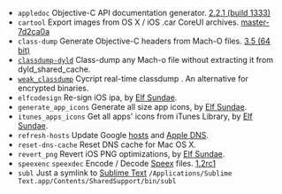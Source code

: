 - `appledoc` Objective-C API documentation generator. [2.2.1 (build 1333)][appledoc]
- `cartool` Export images from OS X / iOS .car CoreUI archives. [master-7d2ca0a][cartool]
- `class-dump` Generate Objective-C headers from Mach-O files. [3.5 (64 bit)][class-dump]
- [`classdump-dyld`][classdump-dyld] Class-dump any Mach-o file without extracting it from dyld_shared_cache.
- [`weak_classdump`][weak_classdump] Cycript real-time classdump . An alternative for encrypted binaries.
- `elfcodesign` Re-sign iOS ipa, by [Elf Sundae][].
- `generate_app_icons` Generate all size app icons, by [Elf Sundae][].
- `itunes_apps_icons` Get all apps' icons from iTunes Library, by [Elf Sundae][].
- `refresh-hosts` Update Google [hosts][] and [Apple DNS][].
- `reset-dns-cache` Reset DNS cache for Mac OS X.
- `revert_png` Revert iOS PNG optimizations, by [Elf Sundae].
- `speexenc` `speexdec` Encode / Decode [Speex][] files. [1.2rc1][speex]
- `subl` Just a symlink to [Sublime Text][] `/Applications/Sublime Text.app/Contents/SharedSupport/bin/subl`

[appledoc]: https://github.com/tomaz/appledoc
[cartool]: https://github.com/steventroughtonsmith/cartool
[class-dump]: https://github.com/nygard/class-dump
[class-dump-x]: http://code.google.com/p/class-dump-x
[classdump-dyld]: https://github.com/limneos/classdump-dyld
[weak_classdump]: https://github.com/limneos/weak_classdump
[Elf Sundae]: https://github.com/ElfSundae
[qrsync]: http://developer.qiniu.com/code/v6/tool/qrsync.html
[hosts]: https://github.com/racaljk/hosts
[Apple DNS]: https://github.com/gongjianhui/AppleDNS
[speex]: http://www.speex.org
[Sublime Text]: https://www.sublimetext.com
